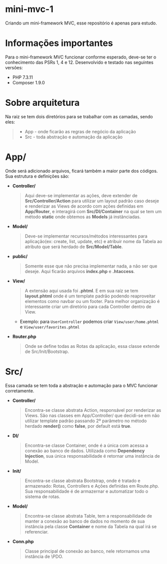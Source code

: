 # mini-mvc-1
Criando um mini-framework MVC, esse repositório é apenas para estudo.

# Informações importantes
Para o mini-framework MVC funcionar conforme esperado, deve-se ter o conhecimento das PSRs 1, 4 e 12. Desenvolvido e testado nas seguintes versões:
- PHP 7.3.11
- Composer 1.9.0

# Sobre arquitetura
Na raiz se tem dois diretórios para se trabalhar com as camadas, sendo eles:
>- App - onde ficarão as regras de negócio da aplicação
>- Src - toda abstração e automação da aplicação

# App/
Onde será adicionado arquivos, ficará também a maior parte dos códigos. Sua estrutura e definições são:

* **Controller/**
  >Aqui deve-se implementar as ações, deve extender de **Src/Controller/Action** para utilizar um layout padrão caso deseje e
  renderizar as Views de acordo com ações definidas em **App/Router**, e interagirá com **Src/DI/Container** na qual se tem um
  método **static** onde obtemos as **Models** já instânciadas.

* **Model/**
  >Deve-se implementar recursos/métodos interessantes para aplicação(ex: create, list, update, etc) e atribuir nome da Tabela ao
  atributo que será herdado de **Src/Model/Table**.
  
* **public/**
  >Somente esse que não precisa implementar nada, a não ser que deseje. Aqui ficarão arquivos **index.php** e **.htaccess**.

* **View/**
  >A extensão aqui usada foi **.phtml**. E em sua raíz se tem **layout.phtml** onde é um template padrão podendo reaproveitar
  elementos como navbar ou um footer. Para melhor organização é interessante criar um diretório para cada Controller dentro de View.
    - Exemplo: para ```UserController``` podemos criar ```View/user/home.phtml``` e ```View/user/favorites.phtml```
    
* **Router.php**
  >Onde se define todas as Rotas da aplicação, essa classe extende de Src/Init/Bootstrap.
  
# Src/
Essa camada se tem toda a abstração e automação para o MVC funcionar corretamente.

* **Controller/**
  >Encontra-se classe abstrata Action, responsável por renderizar as Views. São nas classes em App/Controller/ que decidi-se
  em não utilizar template padrão passando 2º parâmetro no método herdado **render()** como **false**, por default está **true**.
  
* **DI/**
  >Encontra-se classe Container, onde é a única com acessa a conexão ao banco de dados. Utilizada como **Dependency Injection**,
  sua única responsabilidade é retornar uma instância de Model.
  
* **Init/**
  >Encontra-se classe abstrata Bootstrap, onde é tratado e armazenado: Rotas, Controllers e Ações definidas em Route.php.
  Sua responsabilidade é de armazernar e automatizar todo o sistema de rotas.
  
* **Model/**
  >Encontra-se classe abstrata Table, tem a responsabilidade de manter a conexão ao banco de dados no momento de sua instância pela
  classe **Container** e nome da Tabela na qual irá se referenciar.
  
* **Conn.php**
  >Classe principal de conexão ao banco, nele retornamos uma instância de \PDO.
